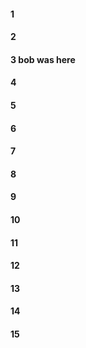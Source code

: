 #### 1
#### 2

#### 3 bob was here

#### 4
#### 5
#### 6
#### 7
#### 8
#### 9
#### 10
#### 11
#### 12
#### 13
#### 14
#### 15
